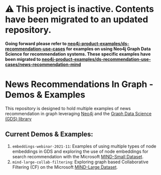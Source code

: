 # __:warning: This project is inactive. Contents have been migrated to an updated repository.__

__Going forward please refer to [neo4j-product-examples/ds-recommendation-use-cases](https://github.com/neo4j-product-examples/ds-recommendation-use-cases) for examples on using Neo4j Graph Data Science for recommendation systems.
These specific examples have been migrated to [neo4j-product-examples/ds-recommendation-use-cases/news-recommendation-mind](https://github.com/neo4j-product-examples/ds-recommendation-use-cases/tree/main/news-recommendation-mind)__

# News Recommendations In Graph - Demos & Examples
This repository is designed to hold multiple examples of news recommendation in graph leveraging [Neo4j](https://neo4j.com/)
and the [Graph Data Science (GDS) library](https://neo4j.com/docs/graph-data-science/current/)

## Current Demos & Examples:
1. `embeddings-webinar-2021-11`: Examples of using multiple types of node embeddings in GDS and exploring the use of 
node embeddings for search recommendation with the Microsoft [MIND-Small Dataset](https://msnews.github.io/#:~:text=name%20this%20dataset-,MIND-small,-.%20The%20training%20and).
2. `mind-large-collab-filtering`: Exploring graph based Collaborative Filtering (CF) on the Microsoft 
[MIND-Large Dataset](https://msnews.github.io/).